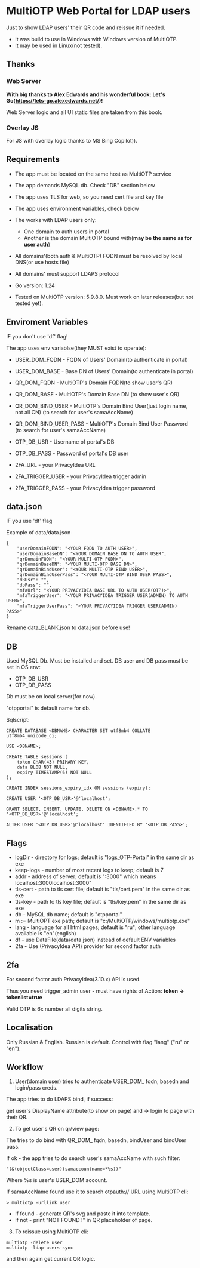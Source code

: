 # MultiOTP Web Portal for LDAP users

Just to show LDAP users' their QR code and reissue it if needed.

* It was build to use in Windows with Windows version of MultiOTP.
* It may be used in Linux(not tested).

<h2>Thanks</h2>

<h3>Web Server</h3>

**With big thanks to Alex Edwards and his wonderful book: Let's Go(https://lets-go.alexedwards.net/)!**

Web Server logic and all UI static files are taken from this book.

<h3>Overlay JS</h3>

For JS with overlay logic thanks to MS Bing Copilot)).

<h2>Requirements</h2>

* The app must be located on the same host as MultiOTP service
* The app demands MySQL db. Check "DB" section below
* The app uses TLS for web, so you need cert file and key file
* The app uses environment variables, check below
* The works with LDAP users only:
    * One domain to auth users in portal
    * Another is the domain MultiOTP bound with(<b>may be the same as for user auth</b>)
* All domains'(both auth & MultiOTP) FQDN must be resolved by local DNS(or use hosts file)
* All domains' must support LDAPS protocol

* Go version: 1.24
* Tested on MultiOTP version: 5.9.8.0. Must work on later releases(but not tested yet).

<h2>Enviroment Variables</h2>

IF you don't use 'df' flag!

The app uses env variablse(they MUST exist to operate):
* USER_DOM_FQDN - FQDN of Users' Domain(to authenticate in portal)
* USER_DOM_BASE - Base DN of Users' Domain(to authenticate in portal)

* QR_DOM_FQDN - MultiOTP's Domain FQDN(to show user's QR)
* QR_DOM_BASE - MultiOTP's Domain Base DN (to show user's QR)

* QR_DOM_BIND_USER - MultiOTP's Domain Bind User(just login name, not all CN) (to search for user's samaAccName)
* QR_DOM_BIND_USER_PASS - MultiOTP's Domain Bind User Password (to search for user's samaAccName)

* OTP_DB_USR - Username of portal's DB
* OTP_DB_PASS - Password of portal's DB user


* 2FA_URL - your PrivacyIdea URL
* 2FA_TRIGGER_USER - your PrivacyIdea trigger admin
* 2FA_TRIGGER_PASS - your PrivacyIdea trigger password

<h2>data.json</h2>

IF you use 'df' flag

Example of data/data.json 

```
{
    "userDomainFQDN": "<YOUR FQDN TO AUTH USER>",
	"userDomainBaseDN": "<YOUR DOMAIN BASE DN TO AUTH USER",
	"qrDomainFQDN": "<YOUR MULTI-OTP FQDN>",
	"qrDomainBaseDN": "<YOUR MULTI-OTP BASE DN>",
	"qrDomainBindUser": "<YOUR MULTI-OTP BIND USER>",
	"qrDomainBindUserPass": "<YOUR MULTI-OTP BIND USER PASS>",
    "dBUsr": "",
    "dbPass": "",
    "mfaUrl": "<YOUR PRIVACYIDEA BASE URL TO AUTH USER(OTP)>",
    "mfaTriggerUser": "<YOUR PRIVACYIDEA TRIGGER USER(ADMIN) TO AUTH USER>",
    "mfaTriggerUserPass": "<YOUR PRIVACYIDEA TRIGGER USER(ADMIN) PASS>"
}
```

Rename data_BLANK.json to data.json before use!

<h2>DB</h2>

Used MySQL Db. Must be installed and set.
DB user and DB pass must be set in OS env:
- OTP_DB_USR
- OTP_DB_PASS

Db must be on local server(for now). 

"otpportal" is default name for db.

Sqlscript:
```
CREATE DATABASE <DBNAME> CHARACTER SET utf8mb4 COLLATE utf8mb4_unicode_ci;

USE <DBNAME>;

CREATE TABLE sessions (
    token CHAR(43) PRIMARY KEY,
    data BLOB NOT NULL,
    expiry TIMESTAMP(6) NOT NULL
);

CREATE INDEX sessions_expiry_idx ON sessions (expiry);

CREATE USER '<OTP_DB_USR>'@'localhost';

GRANT SELECT, INSERT, UPDATE, DELETE ON <DBNAME>.* TO '<OTP_DB_USR>'@'localhost';

ALTER USER '<OTP_DB_USR>'@'localhost' IDENTIFIED BY '<OTP_DB_PASS>';
```

<h2>Flags</h2>

* logDir - directory for logs; default is "logs_OTP-Portal" in the same dir as exe
* keep-logs - number of most recent logs to keep; default is 7
* addr - address of server; default is ":3000" which means localhost:3000localhost:3000"
* tls-cert - path to tls cert file; default is "tls/cert.pem" in the same dir as exe
* tls-key - path to tls key file; default is "tls/key.pem" in the same dir as exe
* db - MySQL db name; default is "otpportal"
* m := MultiOPT exe path; default is "c:/MultiOTP/windows/multiotp.exe"
* lang - language for all html pages; default is "ru"; other language available is "en"(english)
* df - use DataFile(data/data.json) instead of default ENV variables
* 2fa - Use (PrivacyIdea API) provider for second factor auth

<h2>2fa</h2>

For second factor auth PrivacyIdea(3.10.x) API is used.

Thus you need trigger_admin user - must have rights of Action: <b>token -> tokenlist=true</b>

Valid OTP is 6x number all digits string.

<h2>Localisation</h2>

Only Russian & English. Russian is default.
Control with flag "lang" ("ru" or "en").

<h2>Workflow</h2>

1) User(domain user) tries to authenticate USER_DOM_ fqdn, basedn and login/pass creds.

The app tries to do LDAPS bind, if success:

get user's DisplayName attribute(to show on page) and -> login to page with their QR.

2) To get user's QR on qr/view page:

The tries to do bind with QR_DOM_ fqdn, basedn, bindUser and bindUser pass.

If ok - the app tries to do search user's samaAccName with such filter:
```
"(&(objectClass=user)(samaccountname=*%s))"
```

Where %s is user's USER_DOM account.

If samaAccName found use it to search otpauth:// URL using MultiOTP cli:
```
> multiotp -urllink user
```

* If found - generate QR's svg and paste it into template.
* If not - print "NOT FOUND !" in QR placeholder of page.

3) To reissue using MultiOTP cli:
```
multiotp -delete user
multiotp -ldap-users-sync
```
and then again get current QR logic.